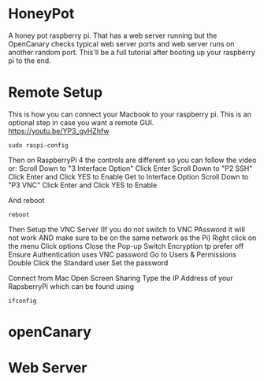 # HoneyPot
A honey pot raspberry pi. That has a web server running but the OpenCanary checks typical web server ports and web server runs on another random port.
This'll be a full tutorial after booting up your raspberry pi to the end.


# Remote Setup
This is how you can connect your Macbook to your raspberry pi. This is an optional step in case you want a remote GUI.
  https://youtu.be/YP3_gvHZhfw

```linux
sudo raspi-config
```
Then on RaspberryPi 4 the controls are different so you can follow the video or:
  Scroll Down to "3 Interface Option"
  Click Enter
  Scroll Down to "P2 SSH"
  Click Enter and Click YES to Enable
  Get to Interface Option
  Scroll Down to "P3 VNC"
  Click Enter and Click YES to Enable

And reboot

```linux
reboot
```

Then Setup the VNC Server (If you do not switch to VNC PAssword it will not work AND make sure to be on the same network as the Pi)
  Right click on the menu
  Click options
  Close the Pop-up
  Switch Encryption tp prefer off
  Ensure Authentication uses VNC password
  Go to Users & Permissions
  Double Click the Standard user
  Set the password

Connect from Mac
  Open Screen Sharing
  Type the IP Address of your RapsberryPi which can be found using
```linux
ifconfig
```

# openCanary


# Web Server
